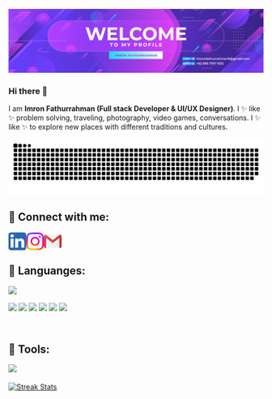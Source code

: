 ![Header image](https://raw.githubusercontent.com/ImronFathurrahman/ImronFathurrahman/master/Assets/Banner.jpg)


### Hi there 👋

I am **Imron Fathurrahman (Full stack Developer & UI/UX Designer)**. I ✨ like ✨  problem solving, traveling, photography, video games, conversations. I ✨ like ✨  to explore new places with different traditions and cultures.

<div align="center">
<picture>
  <source
    media="(prefers-color-scheme: dark)"
    srcset="https://raw.githubusercontent.com/platane/snk/output/github-contribution-grid-snake-dark.svg"
  />
  <source
    media="(prefers-color-scheme: light)"
    srcset="https://raw.githubusercontent.com/platane/snk/output/github-contribution-grid-snake.svg"
  />
  <img
    alt="github contribution grid snake animation"
    src="https://raw.githubusercontent.com/platane/snk/output/github-contribution-grid-snake.svg"
  />
</picture>
</div>



## 🤝 Connect with me:

<a href="https://www.linkedin.com/in/imron-fathurrahman/"><img align="left" src="https://raw.githubusercontent.com/deepajarout/deepajarout/main/5296501_linkedin_network_linkedin logo_icon.png" alt="Imron Fathurrahman | LinkedIn" width="35px"/></a>

<a href="https://instagram.com/arv.queen_gfx"><img align="left" src="https://raw.githubusercontent.com/deepajarout/deepajarout/main/5296765_camera_instagram_instagram logo_icon.png" alt="Imron Fathurrahman| Instagram" width="35px"/></a>

<a href="mailto:@imronfathurrahman9@gmail.com"><img align="left" src="https://raw.githubusercontent.com/deepajarout/deepajarout/main/2993691_brand_brands_gmail_logo_logos_icon.png" alt="Imron Fathurrahman | Gmail" width="35px"/></a>

</br>
</br>



## 💼 Languanges:

<a href="https://skillicons.dev">
    <img src="https://skillicons.dev/icons?i=html,css,bootstrap,js,php,python" />
</a>

![](https://img.shields.io/badge/Code-HTML-informational?style=flat&logo=HTML5&color=E34F26)
![](https://img.shields.io/badge/Code-CSS-informational?style=flat&logo=CSS3&color=1572B6)
![](https://img.shields.io/badge/Style-Bootstrap-informational?style=flat&logo=Bootstrap&color=7952B3)
![](https://img.shields.io/badge/Code-JavaScript-informational?style=flat&logo=JavaScript&color=F7DF1E)
![](https://img.shields.io/badge/Code-PHP-informational?style=flat&logo=PHP&color=777BB4)
![](https://img.shields.io/badge/Code-Python-informational?style=flat&logo=python&color=1572B6)

</br>



## 💼 Tools:

<a href="https://skillicons.dev">
    <img src="https://skillicons.dev/icons?i=figma,vscode,github" />
</a>


</br>
</br>



<div>
    <a href="https://github.com/DenverCoder1/github-readme-streak-stats" target="_blank">
      <img src="https://streak-stats.demolab.com/?user=ImronFathurrahman&theme=dark" alt="Streak Stats" />
    </a>
</div>


<!--
**ImronFathurrahman/ImronFathurrahman** is a ✨ _special_ ✨ repository because its `README.md` (this file) appears on your GitHub profile.

Here are some ideas to get you started:

- 🔭 I’m currently working on ...
- 🌱 I’m currently learning ...
- 👯 I’m looking to collaborate on ...
- 🤔 I’m looking for help with ...
- 💬 Ask me about ...
- 📫 How to reach me: ...
- 😄 Pronouns: ...
- ⚡ Fun fact: ...
-->


